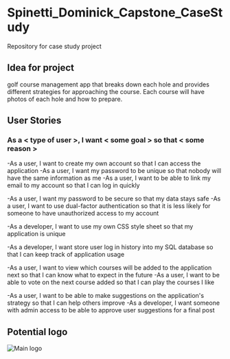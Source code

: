 # Spinetti_Dominick_Capstone_CaseStudy

Repository for case study project

## Idea for project

golf course management app that breaks down each hole and provides different strategies for approaching the course. Each course will have photos of each hole and how to prepare.

## User Stories

### As a < type of user >, I want < some goal > so that < some reason >

-As a user, I want to create my own account so that I can access the application
  -As a user, I want my password to be unique so that nobody will have the same information as me
  -As a user, I want to be able to link my email to my account so that I can log in quickly

-As a user, I want my password to be secure so that my data stays safe
  -As a user, I want to use dual-factor authentication so that it is less likely for someone to have unauthorized access to my account

-As a developer, I want to use my own CSS style sheet so that my application is unique

-As a developer, I want store user log in history into my SQL database so that I can keep track of application usage

-As a user, I want to view which courses will be added to the application next so that I can know what to expect in the future
  -As a user, I want to be able to vote on the next course added so that I can play the courses I like

-As a user, I want to be able to make suggestions on the application's strategy so that I can help others improve
  -As a developer, I want someone with admin access to be able to approve user suggestions for a final post

## Potential logo

![Main logo](https://user-images.githubusercontent.com/99349506/157073478-f3134db6-360d-4b10-97a5-04be09bdad55.PNG)
